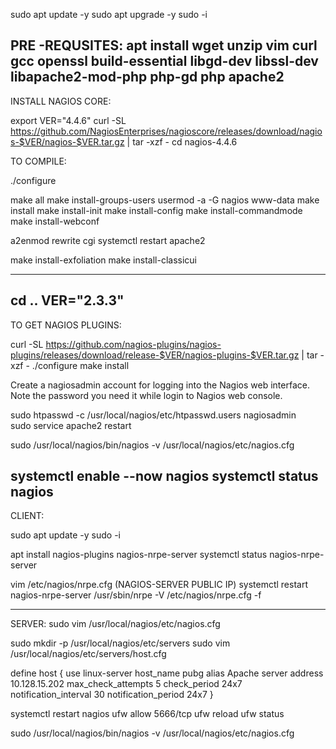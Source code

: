 sudo apt update -y
sudo apt upgrade -y
sudo -i

PRE -REQUSITES:
apt install wget unzip vim curl gcc openssl build-essential libgd-dev libssl-dev libapache2-mod-php php-gd php apache2
-----------------------------------------------------------------------------------------------------------------------------
INSTALL NAGIOS CORE:

export VER="4.4.6"
curl -SL https://github.com/NagiosEnterprises/nagioscore/releases/download/nagios-$VER/nagios-$VER.tar.gz | tar -xzf -
cd nagios-4.4.6

TO COMPILE: 

./configure

make all
make install-groups-users
usermod -a -G nagios www-data
make install
make install-init
make install-config
make install-commandmode
make install-webconf

a2enmod rewrite cgi
systemctl restart apache2

make install-exfoliation
make install-classicui

------------------------------

cd ..
VER="2.3.3"
--------------------------------
TO GET NAGIOS PLUGINS:

curl -SL https://github.com/nagios-plugins/nagios-plugins/releases/download/release-$VER/nagios-plugins-$VER.tar.gz | tar -xzf -
./configure
make install


Create a nagiosadmin account for logging into the Nagios web interface. Note the password you need it while login to Nagios web console.

sudo htpasswd -c /usr/local/nagios/etc/htpasswd.users nagiosadmin       
sudo service apache2 restart       


sudo /usr/local/nagios/bin/nagios -v /usr/local/nagios/etc/nagios.cfg


systemctl enable --now nagios
systemctl status nagios
--------------------------------------

CLIENT: 

sudo apt update -y
sudo -i

apt install nagios-plugins nagios-nrpe-server
systemctl status nagios-nrpe-server

vim /etc/nagios/nrpe.cfg  (NAGIOS-SERVER PUBLIC IP)
systemctl restart nagios-nrpe-server
/usr/sbin/nrpe -V /etc/nagios/nrpe.cfg -f

-----------------------------------

SERVER: 
sudo vim /usr/local/nagios/etc/nagios.cfg

sudo mkdir  -p /usr/local/nagios/etc/servers
sudo vim  /usr/local/nagios/etc/servers/host.cfg

define host {
        use                             linux-server
        host_name                       pubg
        alias                           Apache server
        address                         10.128.15.202
        max_check_attempts              5
        check_period                    24x7
        notification_interval           30
        notification_period             24x7
}

systemctl restart nagios
ufw allow 5666/tcp
 ufw reload
 ufw status

sudo /usr/local/nagios/bin/nagios  -v  /usr/local/nagios/etc/nagios.cfg
